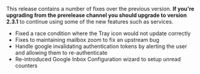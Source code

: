 This release contains a number of fixes over the previous version. **If you're upgrading from the prerelease channel you should upgrade to version 2.3.1** to continue using some of the new features such as services.

- Fixed a race condition where the Tray icon would not update correctly
- Fixes to maintaining mailbox zoom to fix an upstream bug
- Handle google invalidating authentication tokens by alerting the user and allowing them to re-authenticate
- Re-introduced Google Inbox Configuration wizard to setup unread counters
